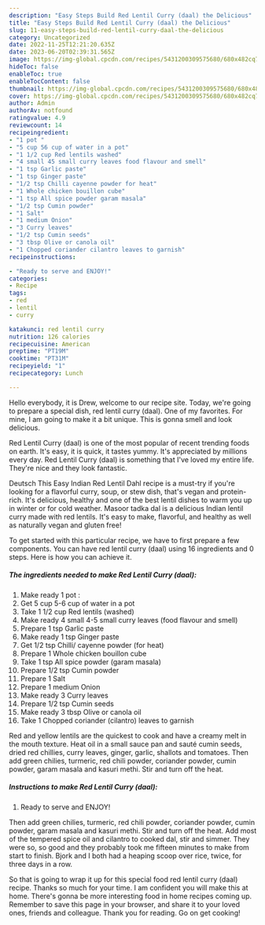 ```yaml
---
description: "Easy Steps Build Red Lentil Curry (daal) the Delicious"
title: "Easy Steps Build Red Lentil Curry (daal) the Delicious"
slug: 11-easy-steps-build-red-lentil-curry-daal-the-delicious
category: Uncategorized
date: 2022-11-25T12:21:20.635Z
date: 2023-06-20T02:39:31.565Z
image: https://img-global.cpcdn.com/recipes/5431200309575680/680x482cq70/red-lentil-curry-daal-recipe-main-photo.jpg
hideToc: false
enableToc: true
enableTocContent: false
thumbnail: https://img-global.cpcdn.com/recipes/5431200309575680/680x482cq70/red-lentil-curry-daal-recipe-main-photo.jpg
cover: https://img-global.cpcdn.com/recipes/5431200309575680/680x482cq70/red-lentil-curry-daal-recipe-main-photo.jpg
author: Admin
authorAv: notfound
ratingvalue: 4.9
reviewcount: 14
recipeingredient:
- "1 pot "
- "5 cup 56 cup of water in a pot"
- "1 1/2 cup Red lentils washed"
- "4 small 45 small curry leaves food flavour and smell"
- "1 tsp Garlic paste"
- "1 tsp Ginger paste"
- "1/2 tsp Chilli cayenne powder for heat"
- "1 Whole chicken bouillon cube"
- "1 tsp All spice powder garam masala"
- "1/2 tsp Cumin powder"
- "1 Salt"
- "1 medium Onion"
- "3 Curry leaves"
- "1/2 tsp Cumin seeds"
- "3 tbsp Olive or canola oil"
- "1 Chopped coriander cilantro leaves to garnish"
recipeinstructions:

- "Ready to serve and ENJOY!"
categories:
- Recipe
tags:
- red
- lentil
- curry

katakunci: red lentil curry 
nutrition: 126 calories
recipecuisine: American
preptime: "PT19M"
cooktime: "PT31M"
recipeyield: "1"
recipecategory: Lunch

---
```



Hello everybody, it is Drew, welcome to our recipe site. Today, we're going to prepare a special dish, red lentil curry (daal). One of my favorites. For mine, I am going to make it a bit unique. This is gonna smell and look delicious.

Red Lentil Curry (daal) is one of the most popular of recent trending foods on earth. It's easy, it is quick, it tastes yummy. It's appreciated by millions every day. Red Lentil Curry (daal) is something that I've loved my entire life. They're nice and they look fantastic.

Deutsch This Easy Indian Red Lentil Dahl recipe is a must-try if you&#39;re looking for a flavorful curry, soup, or stew dish, that&#39;s vegan and protein-rich. It&#39;s delicious, healthy and one of the best lentil dishes to warm you up in winter or for cold weather. Masoor tadka dal is a delicious Indian lentil curry made with red lentils. It&#39;s easy to make, flavorful, and healthy as well as naturally vegan and gluten free!


To get started with this particular recipe, we have to first prepare a few components. You can have red lentil curry (daal) using 16 ingredients and 0 steps. Here is how you can achieve it.

<!--inarticleads1-->

##### The ingredients needed to make Red Lentil Curry (daal):

1. Make ready 1 pot :
1. Get 5 cup 5-6 cup of water in a pot
1. Take 1 1/2 cup Red lentils (washed)
1. Make ready 4 small 4-5 small curry leaves (food flavour and smell)
1. Prepare 1 tsp Garlic paste
1. Make ready 1 tsp Ginger paste
1. Get 1/2 tsp Chilli/ cayenne powder (for heat)
1. Prepare 1 Whole chicken bouillon cube
1. Take 1 tsp All spice powder (garam masala)
1. Prepare 1/2 tsp Cumin powder
1. Prepare 1 Salt
1. Prepare 1 medium Onion
1. Make ready 3 Curry leaves
1. Prepare 1/2 tsp Cumin seeds
1. Make ready 3 tbsp Olive or canola oil
1. Take 1 Chopped coriander (cilantro) leaves to garnish


Red and yellow lentils are the quickest to cook and have a creamy melt in the mouth texture. Heat oil in a small sauce pan and sauté cumin seeds, dried red chillies, curry leaves, ginger, garlic, shallots and tomatoes. Then add green chilies, turmeric, red chili powder, coriander powder, cumin powder, garam masala and kasuri methi. Stir and turn off the heat. 

<!--inarticleads2-->

##### Instructions to make Red Lentil Curry (daal):


1. Ready to serve and ENJOY!

Then add green chilies, turmeric, red chili powder, coriander powder, cumin powder, garam masala and kasuri methi. Stir and turn off the heat. Add most of the tempered spice oil and cilantro to cooked dal, stir and simmer. They were so, so good and they probably took me fifteen minutes to make from start to finish. Bjork and I both had a heaping scoop over rice, twice, for three days in a row. 

So that is going to wrap it up for this special food red lentil curry (daal) recipe. Thanks so much for your time. I am confident you will make this at home. There's gonna be more interesting food in home recipes coming up. Remember to save this page in your browser, and share it to your loved ones, friends and colleague. Thank you for reading. Go on get cooking!
